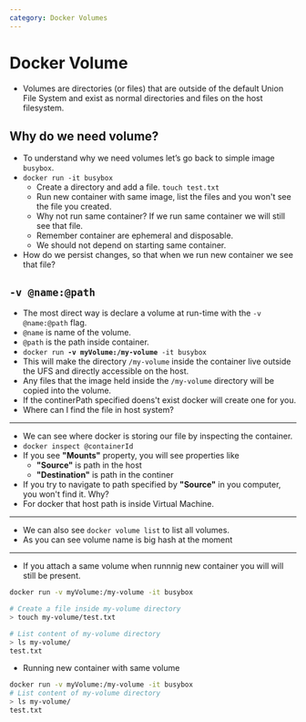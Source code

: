 ```yaml
---
category: Docker Volumes
---
```

# Docker Volume

* Volumes are directories (or files) that are outside of the default Union File System and exist as normal directories and files on the host filesystem.

## Why do we need volume?
* To understand why we need volumes let’s go back to simple image `busybox`.
* `docker run -it busybox`
  * Create a directory and add a file. `touch test.txt`
  * Run new container with same image, list the files and you won't see the file you created.
  * Why not run same container? If we run same container we will still see that file.
  * Remember container are ephemeral and disposable.
  * We should not depend on starting same container.
* How do we persist changes, so that when we run new container we see that file? 
  
## `-v @name:@path`
* The most direct way is declare a volume at run-time with the `-v @name:@path` flag.
* `@name` is name of the volume.
* `@path` is the path inside container. 
* `docker run `**`-v myVolume:/my-volume`**` -it busybox`
* This will make the directory `/my-volume` inside the container live outside the UFS and directly accessible on the host.
* Any files that the image held inside the `/my-volume` directory will be copied into the volume.
* If the continerPath specified doens't exist docker will create one for you.
* Where can I find the file in host system?

---
* We can see where docker is storing our file by inspecting the container.  
* `docker inspect @containerId`
* If you see **"Mounts"** property, you will see properties like
  * **"Source"** is path in the host
  * **"Destination"** is path in the continer
* If you try to navigate to path specified by **"Source"** in you computer, you won't find it. Why?
* For docker that host path is inside Virtual Machine.

---
* We can also see `docker volume list` to list all volumes.
* As you can see volume name is big hash at the moment 

---

* If you attach a same volume when runnnig new container you will will still be present.

```bash
docker run -v myVolume:/my-volume -it busybox

# Create a file inside my-volume directory
> touch my-volume/test.txt

# List content of my-volume directory
> ls my-volume/
test.txt

```
* Running new container with same volume

```bash
docker run -v myVolume:/my-volume -it busybox
# List content of my-volume directory
> ls my-volume/
test.txt
```
 
